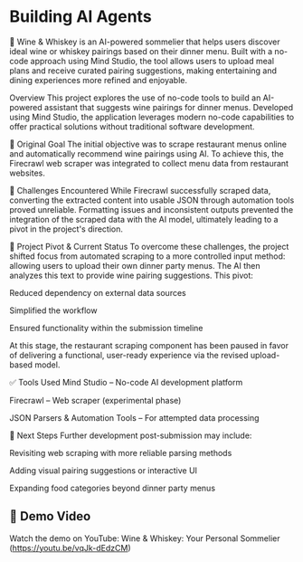 # Building AI Agents

🍷 Wine & Whiskey is an AI-powered sommelier that helps users discover ideal wine or whiskey pairings based on their dinner menu. Built with a no-code approach using Mind Studio, the tool allows users to upload meal plans and receive curated pairing suggestions, making entertaining and dining experiences more refined and enjoyable.

Overview
This project explores the use of no-code tools to build an AI-powered assistant that suggests wine pairings for dinner menus. Developed using Mind Studio, the application leverages modern no-code capabilities to offer practical solutions without traditional software development.

🔧 Original Goal
The initial objective was to scrape restaurant menus online and automatically recommend wine pairings using AI. To achieve this, the Firecrawl web scraper was integrated to collect menu data from restaurant websites.

🚧 Challenges Encountered
While Firecrawl successfully scraped data, converting the extracted content into usable JSON through automation tools proved unreliable. Formatting issues and inconsistent outputs prevented the integration of the scraped data with the AI model, ultimately leading to a pivot in the project's direction.

🔄 Project Pivot & Current Status
To overcome these challenges, the project shifted focus from automated scraping to a more controlled input method: allowing users to upload their own dinner party menus. The AI then analyzes this text to provide wine pairing suggestions. This pivot:

Reduced dependency on external data sources

Simplified the workflow

Ensured functionality within the submission timeline

At this stage, the restaurant scraping component has been paused in favor of delivering a functional, user-ready experience via the revised upload-based model.

✅ Tools Used
Mind Studio – No-code AI development platform

Firecrawl – Web scraper (experimental phase)

JSON Parsers & Automation Tools – For attempted data processing

📌 Next Steps
Further development post-submission may include:

Revisiting web scraping with more reliable parsing methods

Adding visual pairing suggestions or interactive UI

Expanding food categories beyond dinner party menus

## 🎥 Demo Video

Watch the demo on YouTube: Wine & Whiskey: Your Personal Sommelier (https://youtu.be/vqJk-dEdzCM)
